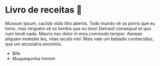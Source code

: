 # Livro de receitas :ox:



Mussum Ipsum, cacilds vidis litro abertis. Todo mundo vê os porris que eu tomo, mas ninguém vê os tombis que eu levo! Detraxit consequat et quo num tendi nada. Mauris nec dolor in eros commodo tempor. Aenean aliquam molestie leo, vitae iaculis nisl. Mais vale um bebadis conhecidiss, que um alcoolatra anonimis.

- Bife
- Muquequinha hmmm